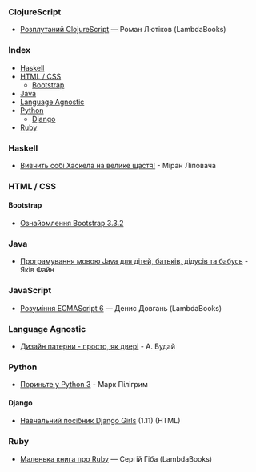 ### ClojureScript

-   [Розплутаний ClojureScript](https://lambdabooks.github.io/clojurescript-unraveled) — Роман Лютіков (LambdaBooks)

### Index

-   [Haskell](#haskell)
-   [HTML / CSS](#html--css)
    -   [Bootstrap](#bootstrap)
-   [Java](#java)
-   [Language Agnostic](#language-agnostic)
-   [Python](#python)
    -   [Django](#django)
-   [Ruby](#ruby)

### Haskell

-   [Вивчить собі Хаскела на велике щастя!](http://haskell.trygub.com) - Міран Ліповача

### HTML / CSS

#### Bootstrap

-   [Ознайомлення Bootstrap 3.3.2](http://twbs.docs.org.ua)

### Java

-   [Програмування мовою Java для дітей, батьків, дідусів та бабусь](http://myflex.org/books/java4kids/java4kids.htm) - Яків Файн

### JavaScript

-   [Розуміння ECMAScript 6](http://understandinges6.denysdovhan.com) — Денис Довгань (LambdaBooks)

### Language Agnostic

-   [Дизайн патерни - просто, як двері](http://designpatterns.andriybuday.com) - А. Будай

### Python

-   [Пориньте у Python 3](https://uk.wikibooks.org/wiki/Пориньте_у_Python_3) - Марк Пілігрим

#### Django

-   [Навчальний посібник Django Girls](https://tutorial.djangogirls.org/uk/) (1.11) (HTML)

### Ruby

-   [Маленька книга про Ruby](https://lambdabooks.github.io/thelittlebookofruby) — Сергій Гіба (LambdaBooks)
